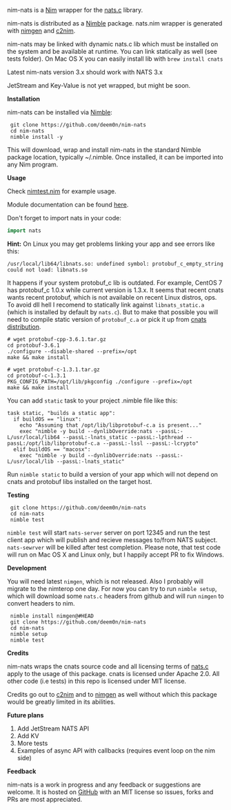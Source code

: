 nim-nats is a [Nim](https://nim-lang.org/) wrapper for the [nats.c](https://github.com/nats-io/nats.c) library.

nim-nats is distributed as a [Nimble](https://github.com/nim-lang/nimble) package. nats.nim wrapper is generated with [nimgen](https://github.com/genotrance/nimgen) and [c2nim](https://github.com/nim-lang/c2nim/).

nim-nats may be linked with dynamic nats.c lib which must be installed on the system and be available at runtime. You can link statically as well (see tests folder). On Mac OS X you can easily install lib with `brew install cnats`

Latest nim-nats version 3.x should work with NATS 3.x

JetStream and Key-Value is not yet wrapped, but might be soon.

__Installation__

nim-nats can be installed via [Nimble](https://github.com/nim-lang/nimble):

```
 git clone https://github.com/deem0n/nim-nats
 cd nim-nats
 nimble install -y
```

This will download, wrap and install nim-nats in the standard Nimble package location, typically ~/.nimble. Once installed, it can be imported into any Nim program.

__Usage__

Check [nimtest.nim](https://github.com/deem0n/nim-nats/blob/master/tests/natstest.nim) for example usage.

Module documentation can be found [here](http://nimgen.genotrance.com/nim-nats).

Don't forget to import nats in your code:

```nim
import nats
```

**Hint:** On Linux you may get problems linking your app and see errors like this:

```
/usr/local/lib64/libnats.so: undefined symbol: protobuf_c_empty_string
could not load: libnats.so
```

It happens if your system protobuf_c lib is outdated. For example, CentOS 7 has protobuf_c 1.0.x while current version is 1.3.x.
It seems that recent cnats wants recent protobuf, which is not available on recent Linux distros, ops.
To avoid dll hell I recomend to statically link against `libnats_static.a` (which is installed by default by `nats.c`).
But to make that possible you will need to compile static version of `protobuf_c.a` or pick it up from [cnats distribution](https://github.com/nats-io/cnats/tree/master/pbuf/lib).

```
# wget protobuf-cpp-3.6.1.tar.gz
cd protobuf-3.6.1
./configure --disable-shared --prefix=/opt
make && make install

# wget protobuf-c-1.3.1.tar.gz
cd protobuf-c-1.3.1
PKG_CONFIG_PATH=/opt/lib/pkgconfig ./configure --prefix=/opt
make && make install
```

You can add `static` task to your project .nimble file like this:

```
task static, "builds a static app":
  if buildOS == "linux":
    echo "Assuming that /opt/lib/libprotobuf-c.a is present..."
    exec "nimble -y build --dynlibOverride:nats --passL:-L/usr/local/lib64 --passL:-lnats_static --passL:-lpthread --passL:/opt/lib/libprotobuf-c.a --passL:-lssl --passL:-lcrypto"
  elif buildOS == "macosx":
    exec "nimble -y build --dynlibOverride:nats --passL:-L/usr/local/lib --passL:-lnats_static"
```

Run `nimble static` to build a version of your app which will not depend on cnats and protobuf libs installed on the target host.

__Testing__

```
 git clone https://github.com/deem0n/nim-nats
 cd nim-nats
 nimble test
```

`nimble test` will start `nats-server` server on port 12345 and run the test client app which will publish and recieve messages to/from NATS subject. `nats-sewrver` will be killed after test completion. Please note, that test code will run on Mac OS X and Linux only, but I happily accept PR to fix Windows. 


__Development__

You will need latest `nimgen`, which is not released. Also I probably will migrate to the nimterop one day. For now you can try to run `nimble setup`, which will download some `nats.c` headers from github and will run `nimgen` to convert headers to nim.

```
 nimble install nimgen@#HEAD
 git clone https://github.com/deem0n/nim-nats
 cd nim-nats
 nimble setup
 nimble test
```

__Credits__

nim-nats wraps the cnats source code and all licensing terms of [nats.c](https://github.com/nats-io/nats.c/blob/main/LICENSE) apply to the usage of this package. cnats is licensed under Apache 2.0. All other code (i.e tests) in this repo is licensed under MIT license.

Credits go out to [c2nim](https://github.com/nim-lang/c2nim/) and to [nimgen](https://github.com/genotrance/nimgen) as well without which this package would be greatly limited in its abilities.

__Future plans__

1. Add JetStream NATS API
2. Add KV
3. More tests
4. Examples of async API with callbacks (requires event loop on the nim side)

__Feedback__

nim-nats is a work in progress and any feedback or suggestions are welcome. It is hosted on [GitHub](https://github.com/deem0n/nim-nats) with an MIT license so issues, forks and PRs are most appreciated.
